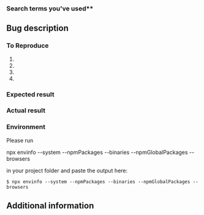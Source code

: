 ### Search terms you've used**
<!-- What search terms have you used to check whether this bug was already reported? -->

## Bug description
<!-- A short description of what the problem is. -->

### To Reproduce
1. 
2. 
3. 
4. 

### Expected result
<!-- A clear and concise description of what you expected to happen -->

### Actual result
<!-- A description of what actually happened -->

### Environment
Please run

  npx envinfo --system --npmPackages --binaries --npmGlobalPackages --browsers

in your project folder and paste the output here:

```
$ npx envinfo --system --npmPackages --binaries --npmGlobalPackages --browsers
```

## Additional information
<!-- Add any other relevant information that might be useful to understand and find a solution to the problem -->
